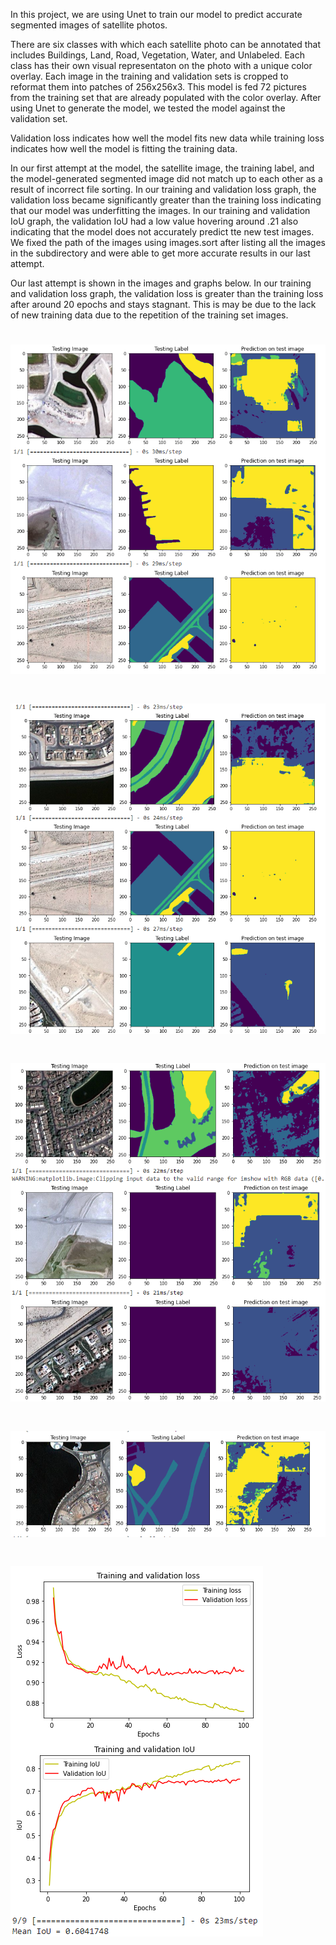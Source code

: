 In this project, we are using Unet to train our model to predict accurate segmented images of satellite photos. 

There are six classes with which each satellite photo can be annotated that includes Buildings, Land, Road, Vegetation, Water, and Unlabeled. Each class has their own visual representaton on the photo with a unique color overlay. Each image in the training and validation sets is cropped to reformat them into patches of 256x256x3.  This model is fed 72 pictures from the training set that are already populated with the color overlay. After using Unet to generate the model, we tested the model against the validation set. 

Validation loss indicates how well the model fits new data while training loss indicates how well the model is fitting the training data. 

In our first attempt at the model, the satellite image, the training label, and the model-generated segmented image did not match up to each other as a result of incorrect file sorting. In our training and validation loss graph, the validation loss became significantly greater than the training loss indicating that our model was underfitting the images. In our training and validation IoU graph, the validation IoU had a low value hovering around .21 also indicating that the model does not accurately predict tte new test images. We fixed the path of the images using images.sort after listing all the images in the subdirectory and were able to get more accurate results in our last attempt.

Our last attempt is shown in the images and graphs below. In our training and validation loss graph, the validation loss is greater than the training loss after around 20 epochs and stays stagnant. This is may be due to the lack of new training data due to the repetition of the training set images.

# ![validationset1](validationset1.png?raw=true "segmentedimages") 
# ![validationset2](validationset2.png?raw=true "segmentedimages") 
# ![validationset3](validationset3.png?raw=true "segmentedimages") 
# ![validationset4](validationset4.png?raw=true "segmentedimages") 
# ![tvgraphs](tvgraphs.png?raw=true "trainingvalidationgraphs") 

